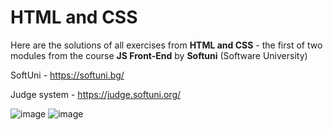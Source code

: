 # HTML and CSS

Here are the solutions of all exercises from **HTML and CSS** - the first of two modules from the course **JS Front-End** by **Softuni** (Software University)

SoftUni - https://softuni.bg/

Judge system - https://judge.softuni.org/

![image](https://github.com/StivanD/HTML-and-CSS/assets/62377138/c1dfcba1-a9cf-41d8-abed-070527e5306e)
![image](https://github.com/StivanD/HTML-and-CSS/assets/62377138/70fd04ec-1e8b-4f61-90c8-aef03f12d99e)